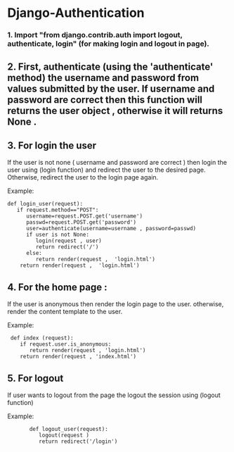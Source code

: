 # Django-Authentication


### 1. Import   "from django.contrib.auth import logout, authenticate, login"   (for  making login and logout in page).


## 2. First, authenticate (using the 'authenticate' method) the username and password from values submitted by the user. If username and password are correct then this function will returns the user object , otherwise it will returns None .

## 3. For login the user

   If the user is not none ( username and password are correct ) then login the user using (login function) and redirect the user to the desired page. Otherwise, redirect the user to the login page again.
 
Example:  
          
    def login_user(request):
       if request.method=="POST":
          username=request.POST.get('username')
          passwd=request.POST.get('password')
          user=authenticate(username=username , password=passwd)
          if user is not None:
             login(request , user)
             return redirect('/')
          else:
             return render(request ,  'login.html')
        return render(request ,  'login.html')



## 4. For the home page :
             
  If the user is anonymous then render the login page to the user. otherwise, render the content template to the user.

   Example: 
                      
     def index (request):
        if request.user.is_anonymous:
           return render(request , 'login.html')
        return render(request , 'index.html') 

## 5. For logout 

   If user wants to logout from  the page the logout the session using (logout function)

   Example: 

           def logout_user(request):
              logout(request )
              return redirect('/login')
